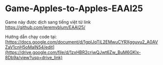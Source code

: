 # Game-Apples-to-Apples-EAAI25

Game này được dịch sang tiếng việt từ link https://github.com/jeremyblum/EAAI25/

Hướng dẫn chạy code tại: [https://docs.google.com/document/d/1gpIJqTiL2EMwuCYRXgguvu2_A0AVZaV1cnH5oMalN54/edit](https://drive.google.com/file/d/1zxHBR2crjwQJwt6Zw_BuM6GKlx-8Db9a/view?usp=drive_link)

